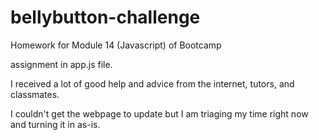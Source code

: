 # bellybutton-challenge
Homework for Module 14 (Javascript) of Bootcamp

assignment in app.js file.

I received a lot of good help and advice from the internet, tutors, and classmates.

I couldn't get the webpage to update but I am triaging my time right now and turning it in as-is.
